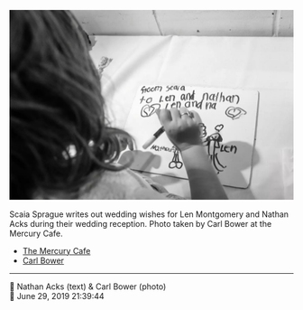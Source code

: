 ![Scaia Sprague writes out wedding wishes for Len Montgomery and Nathan Acks](assets/2019-06-29-set-4-the-dance-56.webp)

Scaia Sprague writes out wedding wishes for Len Montgomery and Nathan Acks during their wedding reception. Photo taken by Carl Bower at the Mercury Cafe.

* [The Mercury Cafe](http://mercurycafe.com)
* [Carl Bower](https://carlbowerphotos.com)

- - - -

<span aria-hidden="true">👥</span> Nathan Acks (text) & Carl Bower (photo)  
<span aria-hidden="true">📅</span> June 29, 2019 21:39:44
